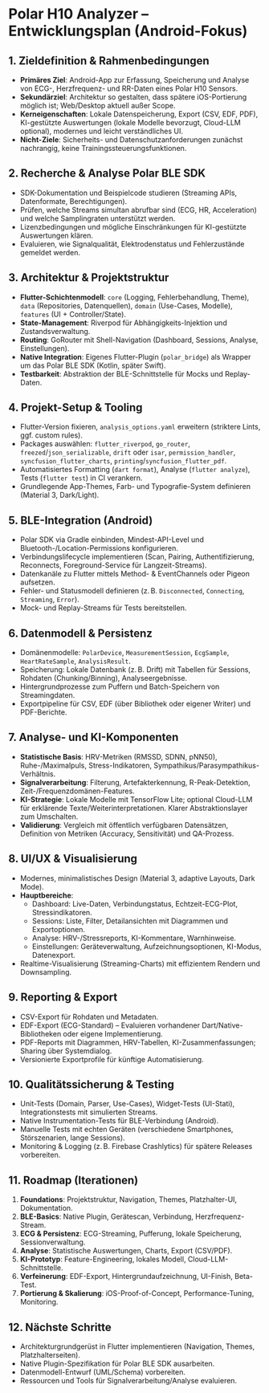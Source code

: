 # Polar H10 Analyzer – Entwicklungsplan (Android-Fokus)

## 1. Zieldefinition & Rahmenbedingungen
- **Primäres Ziel**: Android-App zur Erfassung, Speicherung und Analyse von ECG-, Herzfrequenz- und RR-Daten eines Polar H10 Sensors.
- **Sekundärziel**: Architektur so gestalten, dass spätere iOS-Portierung möglich ist; Web/Desktop aktuell außer Scope.
- **Kerneigenschaften**: Lokale Datenspeicherung, Export (CSV, EDF, PDF), KI-gestützte Auswertungen (lokale Modelle bevorzugt, Cloud-LLM optional), modernes und leicht verständliches UI.
- **Nicht-Ziele**: Sicherheits- und Datenschutzanforderungen zunächst nachrangig, keine Trainingssteuerungsfunktionen.

## 2. Recherche & Analyse Polar BLE SDK
- SDK-Dokumentation und Beispielcode studieren (Streaming APIs, Datenformate, Berechtigungen).
- Prüfen, welche Streams simultan abrufbar sind (ECG, HR, Acceleration) und welche Samplingraten unterstützt werden.
- Lizenzbedingungen und mögliche Einschränkungen für KI-gestützte Auswertungen klären.
- Evaluieren, wie Signalqualität, Elektrodenstatus und Fehlerzustände gemeldet werden.

## 3. Architektur & Projektstruktur
- **Flutter-Schichtenmodell**: `core` (Logging, Fehlerbehandlung, Theme), `data` (Repositories, Datenquellen), `domain` (Use-Cases, Modelle), `features` (UI + Controller/State).
- **State-Management**: Riverpod für Abhängigkeits-Injektion und Zustandsverwaltung.
- **Routing**: GoRouter mit Shell-Navigation (Dashboard, Sessions, Analyse, Einstellungen).
- **Native Integration**: Eigenes Flutter-Plugin (`polar_bridge`) als Wrapper um das Polar BLE SDK (Kotlin, später Swift).
- **Testbarkeit**: Abstraktion der BLE-Schnittstelle für Mocks und Replay-Daten.

## 4. Projekt-Setup & Tooling
- Flutter-Version fixieren, `analysis_options.yaml` erweitern (striktere Lints, ggf. custom rules).
- Packages auswählen: `flutter_riverpod`, `go_router`, `freezed`/`json_serializable`, `drift` oder `isar`, `permission_handler`, `syncfusion_flutter_charts`, `printing`/`syncfusion_flutter_pdf`.
- Automatisiertes Formatting (`dart format`), Analyse (`flutter analyze`), Tests (`flutter test`) in CI verankern.
- Grundlegende App-Themes, Farb- und Typografie-System definieren (Material 3, Dark/Light).

## 5. BLE-Integration (Android)
- Polar SDK via Gradle einbinden, Mindest-API-Level und Bluetooth-/Location-Permissions konfigurieren.
- Verbindungslifecycle implementieren (Scan, Pairing, Authentifizierung, Reconnects, Foreground-Service für Langzeit-Streams).
- Datenkanäle zu Flutter mittels Method- & EventChannels oder Pigeon aufsetzen.
- Fehler- und Statusmodell definieren (z. B. `Disconnected`, `Connecting`, `Streaming`, `Error`).
- Mock- und Replay-Streams für Tests bereitstellen.

## 6. Datenmodell & Persistenz
- Domänenmodelle: `PolarDevice`, `MeasurementSession`, `EcgSample`, `HeartRateSample`, `AnalysisResult`.
- Speicherung: Lokale Datenbank (z. B. Drift) mit Tabellen für Sessions, Rohdaten (Chunking/Binning), Analyseergebnisse.
- Hintergrundprozesse zum Puffern und Batch-Speichern von Streamingdaten.
- Exportpipeline für CSV, EDF (über Bibliothek oder eigener Writer) und PDF-Berichte.

## 7. Analyse- und KI-Komponenten
- **Statistische Basis**: HRV-Metriken (RMSSD, SDNN, pNN50), Ruhe-/Maximalpuls, Stress-Indikatoren, Sympathikus/Parasympathikus-Verhältnis.
- **Signalverarbeitung**: Filterung, Artefakterkennung, R-Peak-Detektion, Zeit-/Frequenzdomänen-Features.
- **KI-Strategie**: Lokale Modelle mit TensorFlow Lite; optional Cloud-LLM für erklärende Texte/Weiterinterpretationen. Klarer Abstraktionslayer zum Umschalten.
- **Validierung**: Vergleich mit öffentlich verfügbaren Datensätzen, Definition von Metriken (Accuracy, Sensitivität) und QA-Prozess.

## 8. UI/UX & Visualisierung
- Modernes, minimalistisches Design (Material 3, adaptive Layouts, Dark Mode).
- **Hauptbereiche**:
  - Dashboard: Live-Daten, Verbindungstatus, Echtzeit-ECG-Plot, Stressindikatoren.
  - Sessions: Liste, Filter, Detailansichten mit Diagrammen und Exportoptionen.
  - Analyse: HRV-/Stressreports, KI-Kommentare, Warnhinweise.
  - Einstellungen: Geräteverwaltung, Aufzeichnungsoptionen, KI-Modus, Datenexport.
- Realtime-Visualisierung (Streaming-Charts) mit effizientem Rendern und Downsampling.

## 9. Reporting & Export
- CSV-Export für Rohdaten und Metadaten.
- EDF-Export (ECG-Standard) – Evaluieren vorhandener Dart/Native-Bibliotheken oder eigene Implementierung.
- PDF-Reports mit Diagrammen, HRV-Tabellen, KI-Zusammenfassungen; Sharing über Systemdialog.
- Versionierte Exportprofile für künftige Automatisierung.

## 10. Qualitätssicherung & Testing
- Unit-Tests (Domain, Parser, Use-Cases), Widget-Tests (UI-Stati), Integrationstests mit simulierten Streams.
- Native Instrumentation-Tests für BLE-Verbindung (Android).
- Manuelle Tests mit echten Geräten (verschiedene Smartphones, Störszenarien, lange Sessions).
- Monitoring & Logging (z. B. Firebase Crashlytics) für spätere Releases vorbereiten.

## 11. Roadmap (Iterationen)
1. **Foundations**: Projektstruktur, Navigation, Themes, Platzhalter-UI, Dokumentation.
2. **BLE-Basics**: Native Plugin, Gerätescan, Verbindung, Herzfrequenz-Stream.
3. **ECG & Persistenz**: ECG-Streaming, Pufferung, lokale Speicherung, Sessionverwaltung.
4. **Analyse**: Statistische Auswertungen, Charts, Export (CSV/PDF).
5. **KI-Prototyp**: Feature-Engineering, lokales Modell, Cloud-LLM-Schnittstelle.
6. **Verfeinerung**: EDF-Export, Hintergrundaufzeichnung, UI-Finish, Beta-Test.
7. **Portierung & Skalierung**: iOS-Proof-of-Concept, Performance-Tuning, Monitoring.

## 12. Nächste Schritte
- Architekturgrundgerüst in Flutter implementieren (Navigation, Themes, Platzhalterseiten).
- Native Plugin-Spezifikation für Polar BLE SDK ausarbeiten.
- Datenmodell-Entwurf (UML/Schema) vorbereiten.
- Ressourcen und Tools für Signalverarbeitung/Analyse evaluieren.
